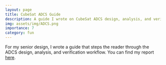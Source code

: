 ```yaml
---
layout: page
title: CubeSat ADCS Guide
description: A guide I wrote on CubeSat ADCS design, analysis, and verification for my senior design.
img: assets/img/ADCS.png
importance: 7
category: fun
---
```


For my senior design, I wrote a guide that steps the reader through the ADCS design, analysis, and verification workflow. You can find my report [here](/assets/pdf/Govind_Chari_Senior_Design.pdf).